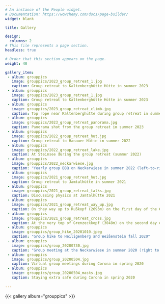 ```yaml
---
# An instance of the People widget.
# Documentation: https://wowchemy.com/docs/page-builder/
widget: blank

title: Gallery

design:
  columns: 2
# This file represents a page section.
headless: true

# Order that this section appears on the page.
weight: 40

gallery_item:
 - album: grouppics
   image: grouppics/2023_group_retreat_1.jpg
   caption: Group retreat to Kaltenberghütte Hütte in summer 2023
 - album: grouppics
   image: grouppics/2023_group_retreat_1.jpg
   caption: Group retreat to Kaltenberghütte Hütte in summer 2023
 - album: grouppics
   image: grouppics/2023_group_retreat_climb.jpg
   caption: Top rope near Kaltenberghütte during group retreat in summer 2023.
 - album: grouppics
   image: grouppics/2023_group_retreat_panorama.jpg
   caption: Panorama shot from the group retreat in summer 2023
 - album: grouppics
   image: grouppics/2022_group_retreat_hut.jpg
   caption: Group retreat to Hanauer Hütte in summer 2022
 - album: grouppics
   image: grouppics/2022_group_retreat_lake.jpg
   caption: At Steinsee during the group retreat (summer 2022)
 - album: grouppics
   image: grouppics/2022_neckarwiese.jpg
   caption: "Yearly group BBQ on Neckarwiese in summer 2022 (left-to-right: Max R., Martin, Leo, Max M., Niklas, Adrian A., Moritz, Adrian B., Johannes)"
 - album: grouppics
   image: grouppics/2021_group_retreat_hut.jpg
   caption: Group retreat to Jamtalhütte in summer 2021 
 - album: grouppics
   image: grouppics/2021_group_retreat_talks.jpg
   caption: Discussing physics at Jamtalhütte 2021
 - album: grouppics
   image: grouppics/2021_group_retreat_way_up.jpg
   caption: On they way up to Rußkopf (2693m) on the first day of the Group retreat 2021
 - album: grouppics
   image: grouppics/2021_group_retreat_cross.jpg
   caption: At the very top of Grenzeckkopf (3048m) on the second day of the Group retreat 2021
 - album: grouppics
   image: grouppics/group_hike_20201010.jpeg
   caption: "Group hike to Heiligenberg and Weißenstein fall 2020"
 - album: grouppics
   image: grouppics/group_20200730.jpg
   caption: "Group meeting at the Neckarwiese in summer 2020 (right to left: Martin, Adrian, Leander, Niklas, Moritz, Robert, Bjarne, Peter, Sebastian)"
 - album: grouppics
   image: grouppics/group_20200504.jpg
   caption: Virtual group meetings during Corona in spring 2020
 - album: grouppics
   image: grouppics/group_20200504_masks.jpg
   caption: Staying extra safe during Corona in spring 2020
   
---
```


{{< gallery album="grouppics" >}}
